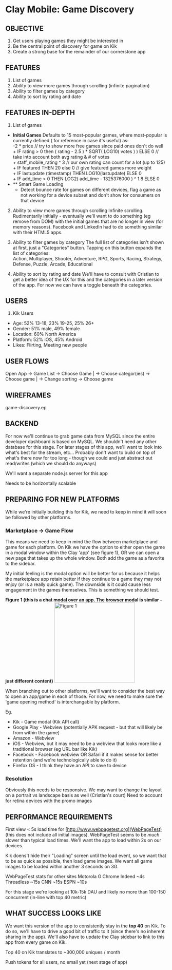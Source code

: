 Clay Mobile: Game Discovery
===========================

OBJECTIVE
---------
1. Get users playing games they might be interested in
2. Be the central point of discovery for game on Kik
3. Create a strong base for the remainder of our cornerstone app

FEATURES
--------
1. List of games
2. Ability to view more games through scrolling (infinite pagination)
2. Ability to filter games by category
3. Ability to sort by rating and date

FEATURES IN-DEPTH
-----------------
1. List of games
  * **Initial Games**  Defaults to 15 most-popular games, where most-popular is currently defined ( for reference in case it's useful) as:  
      -2 * price // try to show more free games since paid ones don't do well  
    \+ IF rating > 0 then ( rating - 2.5 ) * SQRT( LOG10( votes ) ) ELSE 0 // take into account both avg rating & # of votes  
    \+ staff_mobile_rating ^ 3 // our own rating can count for a lot (up to 125)  
    \+ IF featured THEN 20 else 0 // give featured games more weight  
    \+ IF lastupdate (timestamp) THEN LOG10(lastupdate) ELSE 0  
    \+ IF add_time > 0 THEN LOG2( add_time - 1325376000 ) ^ 1.8 ELSE 0
  * ** Smart Game Loading
    * Detect bounce rate for games on different devices, flag a game as not working for a device subset and don't show for consumers on that device

2. Ability to view more games through scrolling
Infinite scrolling. Rudimentarily initially - eventually we'll want to do something (eg remove from DOM) with the initial games that are
no longer in view (for memory reasons). Facebook and LinkedIn had to do something similar with their HTML5
apps.

3. Ability to filter games by category
The full list of categories isn't shown at first, just a "Categories" button. Tapping on this button expands
the list of categories:  
Action, Multiplayer, Shooter, Adventure, RPG, Sports, Racing, Strategy, Defense, Puzzle, Arcade, Educational

4. Ability to sort by rating and date
We'll have to consult with Cristian to get a better idea of the UX for this and the categories in a later version
of the app. For now we can have a toggle beneath the categories.

USERS
-----
1. Kik Users
  * Age: 52% 13-18, 23% 19-25, 25% 26+
  * Gender: 51% male, 49% female
  * Location: 60% North America
  * Platform: 52% iOS, 45% Android
  * Likes: Flirting, Meeting new people

USER FLOWS
----------
Open App -> Game List -> Choose Game
                      |
                      -> Choose categor(ies) -> Choose game
                      |
                      -> Change sorting -> Choose game

WIREFRAMES
----------
game-discovery.ep

BACKEND
-------
For now we'll continue to grab game data from MySQL since the entire developer dashboard is based on MySQL.
We shouldn't need any other database for this stage. For later stages of this app, we'll want to look into
what's best for the stream, etc... Probably don't want to build on top of what's there now for too long -
though we could and just abstract out read/writes (which we should do anyways)

We'll want a separate node.js server for this app

Needs to be horizontally scalable

PREPARING FOR NEW PLATFORMS
---------------------------
While we're initially building this for Kik, we need to keep in mind it will soon be followed by other platforms.

### Marketplace -> Game Flow
This means we need to keep in mind the flow between marketplace and game for each platform.
On Kik we have the option to either open the game in a modal window within the Clay 'app' (see figure 1), OR we
can open a new page that takes up the whole window. Both add the game as a favorite to the sidebar.

My initial feeling is the modal option will be better for us because it helps the marketplace app retain better
if they continue to a game they may not enjoy (or is a really quick game). The downside is it could cause less
engagement in the games themselves. This is something we should test.

**Figure 1 (this is a chat modal over an app. The browser modal is similar - just different content)**
<img src="/../master/specs/resources/kik-modal.png?raw=true" alt="Figure 1" style="width: 250px">

When branching out to other platforms, we'll want to consider the best way to open an app/game in each of those.
For now, we need to make sure the 'game opening method' is interchangable by platform.

Eg.
* Kik - Game modal (Kik API call)
* Google Play - Webview (potentially APK request - but that will likely be from within the game)
* Amazon - Webview
* iOS - Webview, but it may need to be a webview that looks more like a traditional browser (eg URL bar like Kik)
* Facebook - Facebook webview OR Safari if it makes sense for better retention (and we're technologically able to do it)
* Firefox OS - I think they have an API to save to device

### Resolution
Obviously this needs to be responsive. We may want to change the layout on a portrait vs landscape basis as well (Cristian's court)
Need to account for retina devices with the promo images

PERFORMANCE REQUIREMENTS
-----------------------
First view < 5s load time for [http://www.webpagetest.org](WebPageTest) (this does not include all initial images).
WebPageTest seems to be *much* slower than typical load times. We'll want the app to load within 2s on our devices.

Kik doens't hide their "Loading" screen until the load event, so we want that to be as quick as possible, then load
game images. We want all game images to be loaded within another 3 seconds on 3G.

WebPageTest stats for other sites Motorola G Chrome
Indeed ~4s
Threadless ~15s
CNN ~15s
ESPN ~10s


For this stage we're looking at 10k-15k DAU and likely no more than 100-150 concurrent (in-line with top 40 metric)

WHAT SUCCESS LOOKS LIKE
-----------------------
We want this version of the app to consistently stay in the **top 40** on Kik. To do so, we'll have to drive a
good bit of traffic to it (since there's no inherent sharing in the app). We'll also have to update the Clay
sidebar to link to this app from every game on Kik.

Top 40 on Kik translates to ~300,000 uniques / month

Push tokens for all users, no email yet (next stage of app)

